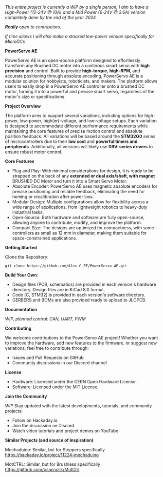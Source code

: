 _This entire project is currently a WIP by a single person, I aim to have a High-Power (12-24V @ 10A) and a Mid Power (6-24V @ 3.6A) version completely done by the end of the year 2024._

_**Really** open to contributors._

_If time allows I will also make a stacked low-power version specifically for MicroDCs_

**PowerServo AE**

PowerServo AE is an open-source platform designed to effortlessly transform any Brushed DC motor into a continous smart servo with **high precision** and control. Built to provide **high-torque**, **high-RPM**, and accurate positioning through absolute encoding, PowerServo AE is a modular solution for hobbyists, roboticists, and makers. The platform allows users to easily drop in a PowerServo AE controller onto a brushed DC motor, turning it into a powerful and precise smart servo, regardless of the motor's size or specifications.

**Project Overview**

The platform aims to support several variations, including options for high-power, low-power, high(er)-voltage, and low-voltage setups. Each variation is designed to accommodate different performance requirements while maintaining the core features of precise motion control and absolute position feedback. All variations will be based around the **STM32G0** series of microcontrollers due to their **low cost** and **powerful timers and peripherals**. Additionally, all versions will likely use **DRV-series drivers** to ensure robust motor control.

**Core Features**
- Plug and Play: With minimal considerations for design, it is ready to be strapped on the back of any **extended or dual axis/shaft, with magnet** BRUSHED DC Motor and turn it into a Smart Servo Motor.
- Absolute Encoder: PowerServo AE uses magnetic absolute encoders for precise positioning and reliable feedback, eliminating the need for homing or recalibration after power loss.
- Modular Design: Multiple configurations allow for flexibility across a wide range of applications, from lightweight robotics to heavy-duty industrial tasks.
- Open-Source: Both hardware and software are fully open-source, allowing anyone to contribute, modify, and improve the platform.
- Compact Size: The designs are optimized for compactness, with some controllers as small as 12 mm in diameter, making them suitable for space-constrained applications.

**Getting Started**

Clone the Repository:

``git clone https://github.com/Alex-C-EE/PowerServo-AE.git``

**Build Your Own:**

- Design files (PCB, schematics) are provided in each version's hardware directory. Design files are in KiCad 8.0 format.
- Code (C, STM32) is provided in each version's software directory.
- GERBERS and BOMs are also provided ready to upload to JLCPCB.

**Documentation**

_WIP, planned control: CAN, UART, PWM_

**Contributing**

We welcome contributions to the PowerServo AE project! Whether you want to improve the hardware, add new features to the firmware, or suggest new variations, feel free to contribute through:

- Issues and Pull Requests on GitHub
- Community discussions in our Discord channel

**License**
- Hardware: Licensed under the CERN Open Hardware License.
- Software: Licensed under the MIT License.

**Join the Community**

_WIP_
Stay updated with the latest developments, tutorials, and community projects:

- Follow on Hackaday.io
- Join the discussion on Discord
- Watch video tutorials and project demos on YouTube

**Similar Projects (and source of inspiration)**

Mechaduino: Similar, but for Steppers specifically
https://hackaday.io/project/11224-mechaduino

MotCTRL: Similar, but for Brushless specifically
https://github.com/osannolik/MotCtrl
